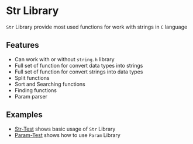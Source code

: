 # Str Library
`Str` Library provide most used functions for work with strings in `C` language

## Features
- Can work with or without `string.h` library
- Full set of function for convert data types into strings
- Full set of function for convert strings into data types
- Split functions
- Sort and Searching functions
- Finding functions
- Param parser

## Examples
- [Str-Test](./Examples/Str-Test/) shows basic usage of `Str` Library
- [Param-Test](./Examples/Param-Test/) shows how to use `Param` Library
